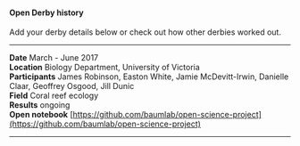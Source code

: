 #### Open Derby history

Add your derby details below or check out how other derbies worked out.  

***

**Date** March - June 2017  
**Location** Biology Department, University of Victoria  
**Participants** James Robinson, Easton White, Jamie McDevitt-Irwin, Danielle Claar, Geoffrey Osgood, Jill Dunic  
**Field** Coral reef ecology  
**Results** ongoing  
**Open notebook** [https://github.com/baumlab/open-science-project](https://github.com/baumlab/open-science-project)  

***